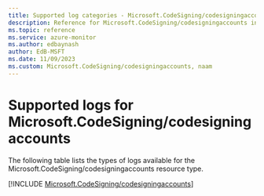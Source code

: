 ```yaml
---
title: Supported log categories - Microsoft.CodeSigning/codesigningaccounts
description: Reference for Microsoft.CodeSigning/codesigningaccounts in Azure Monitor Logs.
ms.topic: reference
ms.service: azure-monitor
ms.author: edbaynash
author: EdB-MSFT
ms.date: 11/09/2023
ms.custom: Microsoft.CodeSigning/codesigningaccounts, naam
---
```





# Supported logs for Microsoft.CodeSigning/codesigningaccounts  
The following table lists the types of logs available for the Microsoft.CodeSigning/codesigningaccounts resource type.
  
  
[!INCLUDE [Microsoft.CodeSigning/codesigningaccounts](./includes/microsoft-codesigning-codesigningaccounts-logs-include.md)]
  
